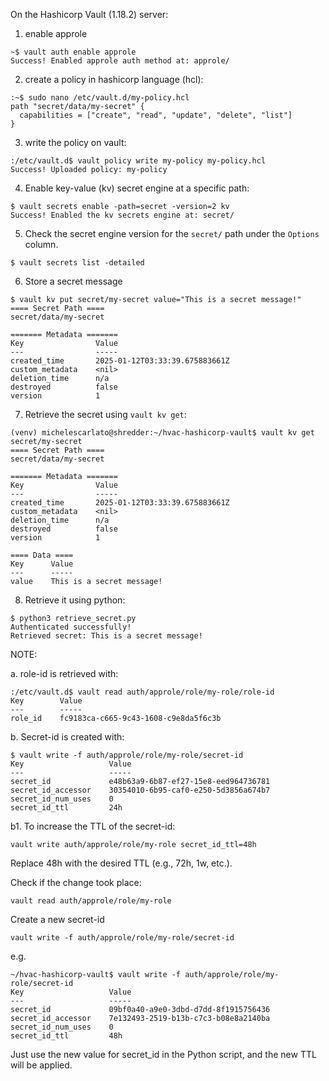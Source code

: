 On the Hashicorp Vault (1.18.2) server:

1. enable approle

```
~$ vault auth enable approle
Success! Enabled approle auth method at: approle/
```

2. create a policy in hashicorp language (hcl):

```
:~$ sudo nano /etc/vault.d/my-policy.hcl
path "secret/data/my-secret" {
  capabilities = ["create", "read", "update", "delete", "list"]
}
```

3. write the policy on vault:

```
:/etc/vault.d$ vault policy write my-policy my-policy.hcl
Success! Uploaded policy: my-policy
```

4. Enable key-value (kv) secret engine at a specific path:

```
$ vault secrets enable -path=secret -version=2 kv
Success! Enabled the kv secrets engine at: secret/
```

5. Check the secret engine version for the `secret/` path under the `Options` column.

```
$ vault secrets list -detailed
```

6. Store a secret message

```
$ vault kv put secret/my-secret value="This is a secret message!"
==== Secret Path ====
secret/data/my-secret

======= Metadata =======
Key                Value
---                -----
created_time       2025-01-12T03:33:39.675883661Z
custom_metadata    <nil>
deletion_time      n/a
destroyed          false
version            1
```

7. Retrieve the secret using `vault kv get`:

```
(venv) michelescarlato@shredder:~/hvac-hashicorp-vault$ vault kv get secret/my-secret
==== Secret Path ====
secret/data/my-secret

======= Metadata =======
Key                Value
---                -----
created_time       2025-01-12T03:33:39.675883661Z
custom_metadata    <nil>
deletion_time      n/a
destroyed          false
version            1

==== Data ====
Key      Value
---      -----
value    This is a secret message!
```

8. Retrieve it using python:
   
```
$ python3 retrieve_secret.py
Authenticated successfully!
Retrieved secret: This is a secret message!
```

NOTE: 

a. role-id is retrieved with:
```
:/etc/vault.d$ vault read auth/approle/role/my-role/role-id
Key        Value
---        -----
role_id    fc9183ca-c665-9c43-1608-c9e8da5f6c3b
```

b. Secret-id is created with:
```
$ vault write -f auth/approle/role/my-role/secret-id
Key                   Value
---                   -----
secret_id             e48b63a9-6b87-ef27-15e8-eed964736781
secret_id_accessor    30354010-6b95-caf0-e250-5d3856a674b7
secret_id_num_uses    0
secret_id_ttl         24h
```

b1. To increase the TTL of the secret-id:

```
vault write auth/approle/role/my-role secret_id_ttl=48h
```
Replace 48h with the desired TTL (e.g., 72h, 1w, etc.).

Check if the change took place:

```
vault read auth/approle/role/my-role
```

Create a new secret-id
```
vault write -f auth/approle/role/my-role/secret-id
```
e.g.
```
~/hvac-hashicorp-vault$ vault write -f auth/approle/role/my-role/secret-id
Key                   Value
---                   -----
secret_id             09bf0a40-a9e0-3dbd-d7dd-8f1915756436
secret_id_accessor    7e132493-2519-b13b-c7c3-b08e8a2140ba
secret_id_num_uses    0
secret_id_ttl         48h

```
Just use the new value for secret_id in the Python script, and the new TTL will be applied.








